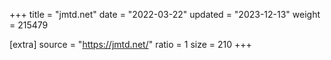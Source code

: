 +++
title = "jmtd.net"
date = "2022-03-22"
updated = "2023-12-13"
weight = 215479

[extra]
source = "https://jmtd.net/"
ratio = 1
size = 210
+++
